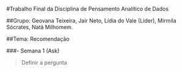 #Trabalho Final da Disciplina de Pensamento Analítico de Dados

##Grupo: Geovana Teixeira, Jair Neto, Lídia do Vale (Líder), Mirmila Sócrates, Natã Milhomem.

##Tema: Recomendação

###- Semana 1 (Ask)
> Definir a pergunta
